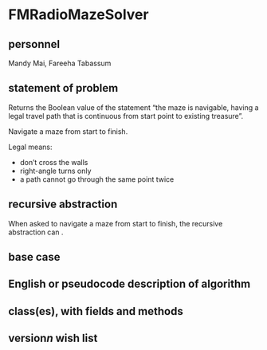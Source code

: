 # FMRadioMazeSolver

## personnel
Mandy Mai,
Fareeha Tabassum

## statement of problem
Returns the Boolean value of the statement “the maze is navigable, having a legal travel path that is continuous from start point to existing treasure”.

Navigate a maze from start to finish. 

Legal means:
* don’t cross the walls
* right-angle turns only
* a path cannot go through the same point twice

## recursive abstraction
When asked to navigate a maze from start to finish, the recursive abstraction can .

## base case

## English or pseudocode description of algorithm

## class(es), with fields and methods

## version*n* wish list
